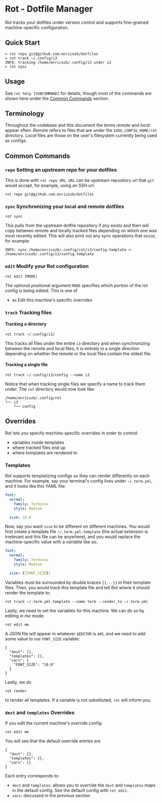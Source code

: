 # Rot - Dotfile Manager

Rot tracks your dotfiles under version control and supports fine-grained
machine-specific configuration.

## Quick Start
```
> rot repo git@github.com:enricozb/dotfiles
> rot track ~/.config/i3
INFO: tracking /home/enricozb/.config/i3 under i3
> rot sync
```

## Usage
See `rot help [SUBCOMMAND]` for details, though most of the commands are shown here
under the [Common Commands](#common-commands) section.

## Terminology
Throughout the codebase and this document the terms *remote* and *local* appear often.
*Remote* refers to files that are under the `$XDG_CONFIG_HOME/rot` directory. *Local*
files are those on the user's filesystem currently being used as configs.

## Common Commands

### `repo`  Setting an upstream repo for your dotfiles
This is done with `rot repo URL`. `URL` can be upstream repository url that `git` would
accept, for example, using an SSH url:
```
rot repo git@github.com:enricozb/dotfiles
```

### `sync`  Synchronizing your local and remote dotfiles
```
rot sync
```
This pulls from the upstream dotfile repository if any exists and then will copy
between remote and locally tracked files depending on which one was most recently
edited. This will also print out any sync operations that occur, for example:
```
INFO: sync /home/enricozb/.config/rot/i3/config.template <- /home/enricozb/.config/i3/config.template
```

### `edit`  Modify your Rot configuration
```
rot edit [MODE]
```
The optional positional argument `MODE` specifies which portion of the
rot config is being edited. This is one of
 - `me`  Edit this machine's specific overrides

### `track`  Tracking files

#### Tracking a directory
```
rot track ~/.config/i3/
```
This tracks all files under the entire `i3` directory and when synchronizing between
the remote and local files, it is entirely in a single direction depending on whether
the remote or the local files contain the oldest file.

#### Tracking a single file
```
rot track ~/.config/i3/config --name i3
```
Notice that when tracking single files we specify a name to track them under. The
`rot` directory would now look like:
```
/home/enricozb/.config/rot
└── i3
    └── config
```

## Overrides
Rot lets you specify machine-specific overrides in order to control:
 - variables inside templates
 - where tracked files end up
 - where templates are rendered to

### Templates
Rot supports templatizing configs so they can render differently on
each machine.  For example, say your terminal's config lives under
`~/.term.yml`, and it looks like this YAML file:
```yml
font:
  normal:
    family: Terminus
    style: Medium

  size: 10.0
```
Now, say you want `size` to be different on different machines. You would first create a
template file `~/.term.yml.template` (the actual extension is irrelevant and  this file
can be anywhere), and you would replace the machine-specific value with a *variable*
like so:

```yml
font:
  normal:
    family: Terminus
    style: Medium

  size: {{FONT_SIZE}}
```
Variables must be surrounded by double braces `{{...}}` in their template files. Then,
you would track this template file and tell Rot where it should render the template to:
```
rot track ~/.term.yml.template --name term --render_to ~/.term.yml
```
Lastly, we need to set the variables for this machine. We can do so by editing in *me*
mode:
```
rot edit me
```
A JSON file will appear in whatever `$EDITOR` is set, and we need to add some value
to our `FONT_SIZE` variable:
```
{
  "dest": {},
  "templates": {},
  "vars": {
    "FONT_SIZE": "10.0"
  }
}
```
Lastly, we do
```
rot render
```
to render all templates. If a variable is not substituted, `rot` will inform you.

### `dest` and `templates` Overrides
If you edit the current machine's override config:
```
rot edit me
```
You will see that the default override entries are
```
{
  "dest": {},
  "templates": {},
  "vars": {}
}
```
Each entry corresponds to:
  - `dest` and `templates`: allows you to override the `dest` and `templates` maps in
    the default config. See the default config with `rot edit`.
  - `vars`: discussed in the previous section
